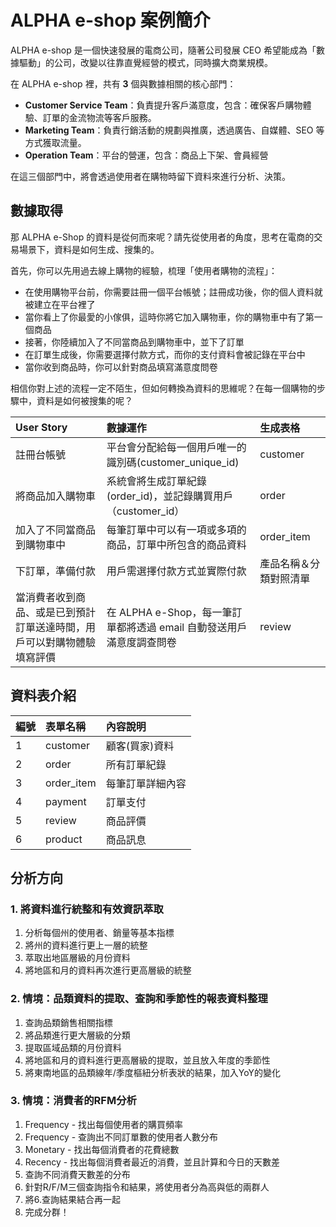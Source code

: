 ALPHA e-shop 案例簡介
===

ALPHA e-shop 是一個快速發展的電商公司，隨著公司發展 CEO 希望能成為「數據驅動」的公司，改變以往靠直覺經營的模式，同時擴大商業規模。

在 ALPHA e-shop 裡，共有 **3** 個與數據相關的核心部門：

- **Customer Service Team**：負責提升客戶滿意度，包含：確保客戶購物體驗、訂單的金流物流等客戶服務。
- **Marketing Team**：負責行銷活動的規劃與推廣，透過廣告、自媒體、SEO 等方式獲取流量。
- **Operation Team**：平台的營運，包含：商品上下架、會員經營

在這三個部門中，將會透過使用者在購物時留下資料來進行分析、決策。

## 數據取得

那 ALPHA e-Shop 的資料是從何而來呢？請先從使用者的角度，思考在電商的交易場景下，資料是如何生成、搜集的。

首先，你可以先用過去線上購物的經驗，梳理「使用者購物的流程」：

- 在使用購物平台前，你需要註冊一個平台帳號；註冊成功後，你的個人資料就被建立在平台裡了
- 當你看上了你最愛的小傢俱，這時你將它加入購物車，你的購物車中有了第一個商品
- 接著，你陸續加入了不同當商品到購物車中，並下了訂單
- 在訂單生成後，你需要選擇付款方式，而你的支付資料會被記錄在平台中
- 當你收到商品時，你可以針對商品填寫滿意度問卷

相信你對上述的流程一定不陌生，但如何轉換為資料的思維呢？在每一個購物的步驟中，資料是如何被搜集的呢？

| User Story | 數據運作 | 生成表格 |
| :-- | :-- |:--|
| 註冊台帳號 | 平台會分配給每一個用戶唯一的識別碼(customer_unique_id) | customer  |
| 將商品加入購物車 | 系統會將生成訂單紀錄 (order_id)，並記錄購買用戶 （customer_id） | order |
| 加入了不同當商品到購物車中 | 每筆訂單中可以有一項或多項的商品，訂單中所包含的商品資料 | order_item |
| 下訂單，準備付款 | 用戶需選擇付款方式並實際付款 | 產品名稱＆分類對照清單 |
| 當消費者收到商品、或是已到預計訂單送達時間，用戶可以對購物體驗填寫評價 | 在 ALPHA e-Shop，每一筆訂單都將透過 email 自動發送用戶滿意度調查問卷 | review |

## 資料表介紹
| 編號 | 表單名稱 | 內容說明 |
| :-- | :-- | :-- | 
| 1 | customer | 顧客(買家)資料 |
| 2 | order | 所有訂單紀錄 |
| 3 | order_item | 每筆訂單詳細內容 |
| 4 | payment | 訂單支付 |
| 5 | review | 商品評價 |
| 6 | product | 商品訊息 |


## 分析方向
### 1. **將資料進行統整和有效資訊萃取**
1. 分析每個州的使用者、銷量等基本指標
2. 將州的資料進行更上一層的統整
3. 萃取出地區層級的月份資料
4. 將地區和月的資料再次進行更高層級的統整
### 2. 情境：品類資料的提取、查詢和季節性的報表資料整理
1. 查詢品類銷售相關指標
2. 將品類進行更大層級的分類
3. 提取區域品類的月份資料
4. 將地區和月的資料進行更高層級的提取，並且放入年度的季節性
5. 將東南地區的品類線年/季度樞紐分析表狀的結果，加入YoY的變化
### 3. 情境：消費者的RFM分析
1. Frequency - 找出每個使用者的購買頻率
2. Frequency - 查詢出不同訂單數的使用者人數分布
3. Monetary - 找出每個消費者的花費總數
4. Recency - 找出每個消費者最近的消費，並且計算和今日的天數差
5. 查詢不同消費天數差的分布
6. 針對R/F/M三個查詢指令和結果，將使用者分為高與低的兩群人
7. 將6.查詢結果結合再一起
8. 完成分群！